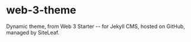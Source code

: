 # web-3-theme
Dynamic theme, from Web 3 Starter -- for Jekyll CMS, hosted on GitHub, managed by SiteLeaf.
